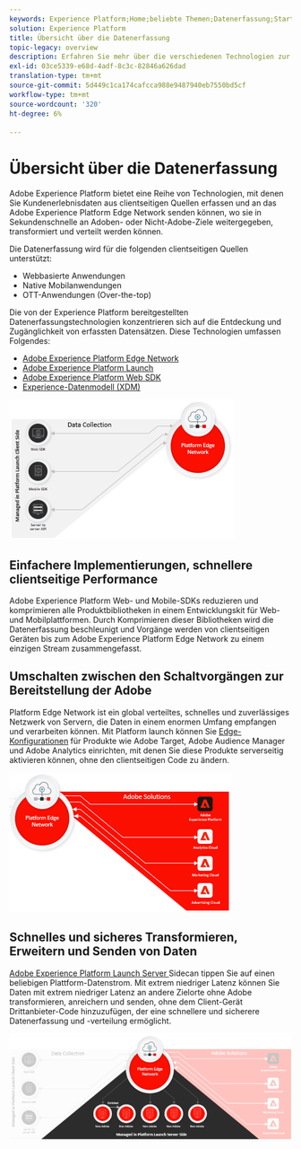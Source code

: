 ```yaml
---
keywords: Experience Platform;Home;beliebte Themen;Datenerfassung;Start;Web-SDK
solution: Experience Platform
title: Übersicht über die Datenerfassung
topic-legacy: overview
description: Erfahren Sie mehr über die verschiedenen Technologien zur Datenerfassung über Kundenerlebnisse in Adobe Experience Platform.
exl-id: 03ce5339-e68d-4adf-8c3c-82846a626dad
translation-type: tm+mt
source-git-commit: 5d449c1ca174cafcca988e9487940eb7550bd5cf
workflow-type: tm+mt
source-wordcount: '320'
ht-degree: 6%

---
```


# Übersicht über die Datenerfassung

Adobe Experience Platform bietet eine Reihe von Technologien, mit denen Sie Kundenerlebnisdaten aus clientseitigen Quellen erfassen und an das Adobe Experience Platform Edge Network senden können, wo sie in Sekundenschnelle an Adoben- oder Nicht-Adobe-Ziele weitergegeben, transformiert und verteilt werden können.

Die Datenerfassung wird für die folgenden clientseitigen Quellen unterstützt:

* Webbasierte Anwendungen
* Native Mobilanwendungen
* OTT-Anwendungen (Over-the-top)

Die von der Experience Platform bereitgestellten Datenerfassungstechnologien konzentrieren sich auf die Entdeckung und Zugänglichkeit von erfassten Datensätzen. Diese Technologien umfassen Folgendes:

* [Adobe Experience Platform Edge Network](https://experienceleague.adobe.com/docs/web-sdk-learn/tutorials/introduction-to-web-sdk-and-edge-network.html)
* [Adobe Experience Platform Launch](https://adobe.com/go/launch_help_en)
* [Adobe Experience Platform Web SDK](../edge/home.md)
* [Experience-Datenmodell (XDM)](../xdm/home.md)

![](./images/Collection.png)

## Einfachere Implementierungen, schnellere clientseitige Performance

Adobe Experience Platform Web- und Mobile-SDKs reduzieren und komprimieren alle Produktbibliotheken in einem Entwicklungskit für Web- und Mobilplattformen. Durch Komprimieren dieser Bibliotheken wird die Datenerfassung beschleunigt und Vorgänge werden von clientseitigen Geräten bis zum Adobe Experience Platform Edge Network zu einem einzigen Stream zusammengefasst.

## Umschalten zwischen den Schaltvorgängen zur Bereitstellung der Adobe

Platform Edge Network ist ein global verteiltes, schnelles und zuverlässiges Netzwerk von Servern, die Daten in einem enormen Umfang empfangen und verarbeiten können. Mit Platform launch können Sie [Edge-Konfigurationen](../edge/fundamentals/edge-configuration.md) für Produkte wie Adobe Target, Adobe Audience Manager und Adobe Analytics einrichten, mit denen Sie diese Produkte serverseitig aktivieren können, ohne den clientseitigen Code zu ändern.

![](./images/deploy.png)

## Schnelles und sicheres Transformieren, Erweitern und Senden von Daten

[Adobe Experience Platform Launch Server ](https://experienceleague.adobe.com/docs/launch/using/server-side-info/server-side-overview.html) Sidecan tippen Sie auf einen beliebigen Plattform-Datenstrom. Mit extrem niedriger Latenz können Sie Daten mit extrem niedriger Latenz an andere Zielorte ohne Adobe transformieren, anreichern und senden, ohne dem Client-Gerät Drittanbieter-Code hinzuzufügen, der eine schnellere und sicherere Datenerfassung und -verteilung ermöglicht.

![](./images/launch.png)
